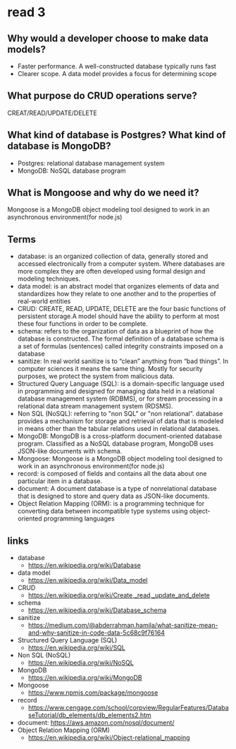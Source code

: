 # read 3

## Why would a developer choose to make data models?
 * Faster performance. A well-constructed database typically runs fast
 * Clearer scope. A data model provides a focus for determining scope
## What purpose do CRUD operations serve?
  CREAT/READ/UPDATE/DELETE
## What kind of database is Postgres? What kind of database is MongoDB?
  * Postgres: relational database management system
  * MongoDB: NoSQL database program
## What is Mongoose and why do we need it?
Mongoose is a MongoDB object modeling tool designed to work in an asynchronous environment(for node.js)



## Terms

* database: is an organized collection of data, generally stored and accessed electronically from a computer system. Where databases are more complex they are often developed using formal design and modeling techniques.
* data model: is an abstract model that organizes elements of data and standardizes how they relate to one another and to the properties of real-world entities
* CRUD: CREATE, READ, UPDATE, DELETE are the four basic functions of persistent storage.A model should have the ability to perform at most these four functions in order to be complete.
* schema: refers to the organization of data as a blueprint of how the database is constructed. The formal definition of a database schema is a set of formulas (sentences) called integrity constraints imposed on a database
* sanitize: In real world sanitize is to “clean” anything from “bad things”. In computer sciences it means the same thing. Mostly for security purposes, we protect the system from malicious data.
* Structured Query Language (SQL): is a domain-specific language used in programming and designed for managing data held in a relational database management system (RDBMS), or for stream processing in a relational data stream management system (RDSMS). 
* Non SQL (NoSQL): referring to "non SQL" or "non relational". database provides a mechanism for storage and retrieval of data that is modeled in means other than the tabular relations used in relational databases.
* MongoDB: MongoDB is a cross-platform document-oriented database program. Classified as a NoSQL database program, MongoDB uses JSON-like documents with schema.
* Mongoose: Mongoose is a MongoDB object modeling tool designed to work in an asynchronous environment(for node.js)
* record: is composed of fields and contains all the data about one particular item in a database.
* document: A document database is a type of nonrelational database that is designed to store and query data as JSON-like documents. 
* Object Relation Mapping (ORM):  is a programming technique for converting data between incompatible type systems using object-oriented programming languages


## links

* database
  * https://en.wikipedia.org/wiki/Database
* data model
  * https://en.wikipedia.org/wiki/Data_model
* CRUD
  * https://en.wikipedia.org/wiki/Create,_read,_update_and_delete
* schema
  * https://en.wikipedia.org/wiki/Database_schema
* sanitize
  * https://medium.com/@abderrahman.hamila/what-sanitize-mean-and-why-sanitize-in-code-data-5c68c9f76164
* Structured Query Language (SQL)
  * https://en.wikipedia.org/wiki/SQL
* Non SQL (NoSQL)
  * https://en.wikipedia.org/wiki/NoSQL
* MongoDB
  * https://en.wikipedia.org/wiki/MongoDB
* Mongoose
  * https://www.npmjs.com/package/mongoose
* record
  * https://www.cengage.com/school/corpview/RegularFeatures/DatabaseTutorial/db_elements/db_elements2.htm
* document: https://aws.amazon.com/nosql/document/
* Object Relation Mapping (ORM)
  * https://en.wikipedia.org/wiki/Object-relational_mapping
